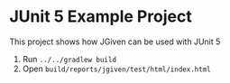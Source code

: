 # JUnit 5 Example Project

This project shows how JGiven can be used with JUnit 5

1. Run `../../gradlew build`
2. Open `build/reports/jgiven/test/html/index.html`
